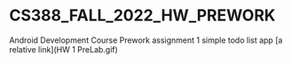 # CS388_FALL_2022_HW_PREWORK
Android Development Course
Prework assignment 1 simple todo list app
[a relative link](HW 1 PreLab.gif)

